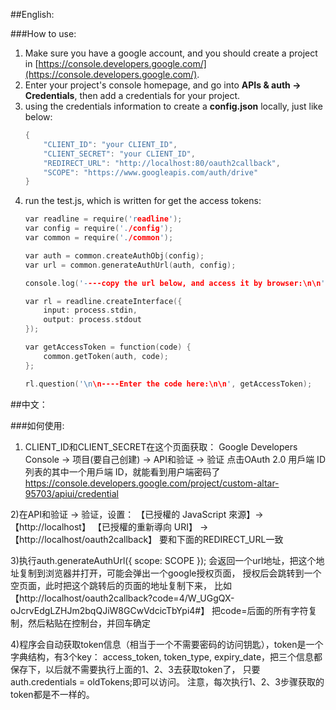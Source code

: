 ##English:

###How to use:

1. Make sure you have a google account, and you should create a project in [https://console.developers.google.com/](https://console.developers.google.com/).
2. Enter your project's console homepage, and go into **APIs & auth -> Credentials**, then add a credentials for your project.
3. using the credentials information to create a **config.json** locally, just like below:
	```c
	{
		"CLIENT_ID": "your CLIENT_ID",
		"CLIENT_SECRET": "your CLIENT_ID",
		"REDIRECT_URL": "http://localhost:80/oauth2callback",
		"SCOPE": "https://www.googleapis.com/auth/drive"
	}

4. run the test.js, which is written for get the access tokens:
	```c
	var readline = require('readline');
	var config = require('./config');
	var common = require('./common');
	
	var auth = common.createAuthObj(config);
	var url = common.generateAuthUrl(auth, config);
	
	console.log('----copy the url below, and access it by browser:\n\n' + url);
	
	var rl = readline.createInterface({
		input: process.stdin,
		output: process.stdout
	});
	
	var getAccessToken = function(code) {
		common.getToken(auth, code);
	};
	
	rl.question('\n\n----Enter the code here:\n\n', getAccessToken);
	
	```


##中文：

###如何使用:

1) CLIENT_ID和CLIENT_SECRET在这个页面获取：
Google Developers Console -> 项目(要自己创建) -> API和验证 -> 验证
点击OAuth 2.0 用戶端 ID列表的其中一个用戶端 ID，就能看到用户端密码了
https://console.developers.google.com/project/custom-altar-95703/apiui/credential

2)在API和验证 -> 验证，设置：
【已授權的 JavaScript 來源】->【http://localhost】
【已授權的重新導向 URI】 -> 【http://localhost/oauth2callback】 要和下面的REDIRECT_URL一致

3)执行auth.generateAuthUrl({ scope: SCOPE });
会返回一个url地址，把这个地址复制到浏览器并打开，可能会弹出一个google授权页面，
授权后会跳转到一个空页面，此时把这个跳转后的页面的地址复制下来，
比如【http://localhost/oauth2callback?code=4/W_UGgQX-oJcrvEdgLZHJm2bqQJiW8GCwVdcicTbYpi4#】
把code=后面的所有字符复制，然后粘贴在控制台，并回车确定

4)程序会自动获取token信息（相当于一个不需要密码的访问钥匙），token是一个字典结构，有3个key：
access_token, token_type, expiry_date，把三个信息都保存下，以后就不需要执行上面的1、2、3去获取token了，
只要auth.credentials = oldTokens;即可以访问。
注意，每次执行1、2、3步骤获取的token都是不一样的。